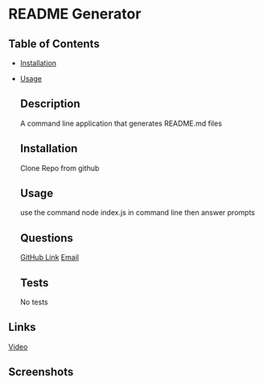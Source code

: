 # README Generator

  ## Table of Contents
* [Installation](#installation)
* [Usage](#usage)


  ## Description
  A command line application that generates README.md files

  ## Installation
  Clone Repo from github

  ## Usage
  use the command node index.js in command line then answer prompts

  ## Questions
  [GitHub Link](https://github.com/JonnyFaulkner)
  [Email](jonnyfaulkner21@gmail.com)

  ## Tests
  No tests

## Links
[Video](https://drive.google.com/file/d/1k-qYA3vOBLDdXsuiimYXhF02k865fdnP/view)

## Screenshots

